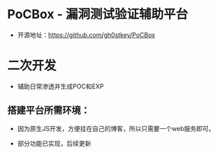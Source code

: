 # PoCBox - 漏洞测试验证辅助平台

- 开源地址：https://github.com/gh0stkey/PoCBox


# 二次开发 

- 辅助日常渗透并生成POC和EXP

## 搭建平台所需环境：

- 因为原生JS开发，方便挂在自己的博客，所以只需要一个web服务即可。

- 部分功能已实现，后续更新

